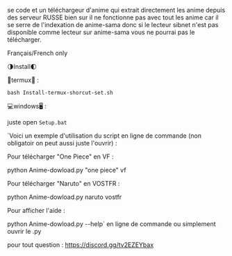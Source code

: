 se code et un téléchargeur d'anime qui extrait directement les anime depuis des serveur RUSSE bien sur il ne fonctionne pas avec tout les anime car il se serre de l'indexation de anime-sama donc si le lecteur sibnet n'est pas disponible comme lecteur sur anime-sama vous ne pourrai pas le télécharger. 

Français/French only


🌗Install🌓

📱termux📱 :

`bash Install-termux-shorcut-set.sh`

💻windows🖥️ :

juste open `Setup.bat`

`Voici un exemple d'utilisation du script en ligne de commande (non obligatoir on peut aussi juste l'ouvrir) :

Pour télécharger "One Piece" en VF :

python Anime-dowload.py "one piece" vf

Pour télécharger "Naruto" en VOSTFR :

python Anime-dowload.py naruto vostfr

Pour afficher l'aide :

python Anime-dowload.py --help` en ligne de commande ou simplement ouvrir le .py



pour tout question : https://discord.gg/tv2EZEYbax
